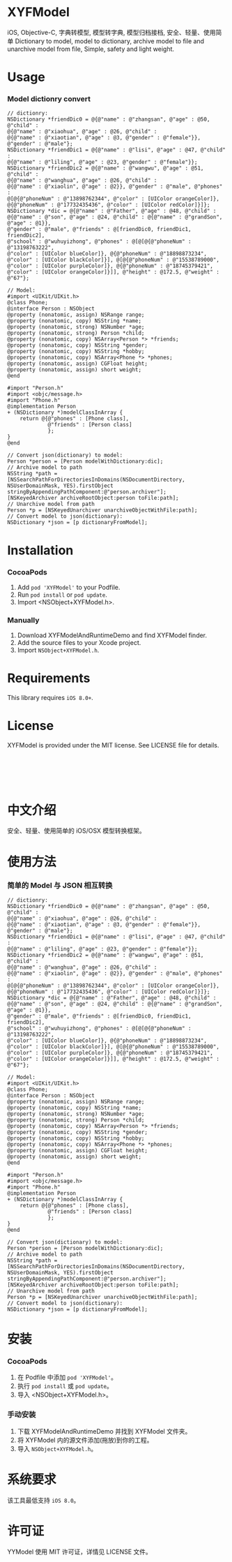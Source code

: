 # XYFModel
iOS, Objective-C, 字典转模型, 模型转字典, 模型归档接档, 安全、轻量、使用简单 Dictionary to model, model to dictionary, archive model to file and unarchive model from file, Simple, safety and light weight.
  
  Usage
==============

### Model dictionry convert
```objc
// dictionry:
NSDictionary *friendDic0 = @{@"name" : @"zhangsan", @"age" : @50, @"child" :   
@{@"name" : @"xiaohua", @"age" : @26, @"child" :   
@{@"name" : @"xiaotian", @"age" : @3, @"gender" : @"female"}}, @"gender" : @"male"};
NSDictionary *friendDic1 = @{@"name" : @"lisi", @"age" : @47, @"child" :   
@{@"name" : @"liling", @"age" : @23, @"gender" : @"female"}};
NSDictionary *friendDic2 = @{@"name" : @"wangwu", @"age" : @51, @"child" :   
@{@"name" : @"wanghua", @"age" : @26, @"child" :   
@{@"name" : @"xiaolin", @"age" : @2}}, @"gender" : @"male", @"phones" :   
@[@{@"phoneNum" : @"13898762344", @"color" : [UIColor orangeColor]},   
@{@"phoneNum" : @"17732435436", @"color" : [UIColor redColor]}]};
NSDictionary *dic = @{@"name" : @"Father", @"age" : @48, @"child" :   
@{@"name" : @"son", @"age" : @24, @"child" : @{@"name" : @"grandSon", @"age" : @1}},   
@"gender" : @"male", @"friends" : @[friendDic0, friendDic1, friendDic2],   
@"school" : @"wuhuyizhong", @"phones" : @[@[@{@"phoneNum" : @"13198763222",   
@"color" : [UIColor blueColor]}, @{@"phoneNum" : @"18898873234",   
@"color" : [UIColor blackColor]}], @[@{@"phoneNum" : @"15538789000",   
@"color" : [UIColor purpleColor]}, @{@"phoneNum" : @"18745379421",   
@"color" : [UIColor orangeColor]}]], @"height" : @172.5, @"weight" : @"67"};

// Model:
#import <UIKit/UIKit.h>
@class Phone;
@interface Person : NSObject
@property (nonatomic, assign) NSRange range;
@property (nonatomic, copy) NSString *name;
@property (nonatomic, strong) NSNumber *age;
@property (nonatomic, strong) Person *child;
@property (nonatomic, copy) NSArray<Person *> *friends;
@property (nonatomic, copy) NSString *gender;
@property (nonatomic, copy) NSString *hobby;
@property (nonatomic, copy) NSArray<Phone *> *phones;
@property (nonatomic, assign) CGFloat height;
@property (nonatomic, assign) short weight;
@end  

#import "Person.h"
#import <objc/message.h>
#import "Phone.h"
@implementation Person
+ (NSDictionary *)modelClassInArray {
    return @{@"phones" : [Phone class],
             @"friends" : [Person class]
             };
}
@end  

// Convert json(dictionary) to model:
Person *person = [Person modelWithDictionary:dic];
// Archive model to path
NSString *path = [NSSearchPathForDirectoriesInDomains(NSDocumentDirectory, 
NSUserDomainMask, YES).firstObject stringByAppendingPathComponent:@"person.archiver"];  
[NSKeyedArchiver archiveRootObject:person toFile:path];
// Unarchive model from path  
Person *p = [NSKeyedUnarchiver unarchiveObjectWithFile:path];
// Convert model to json(dictionary):
NSDictionary *json = [p dictionaryFromModel];
```

Installation
==============

### CocoaPods

1. Add `pod 'XYFModel'` to your Podfile.
2. Run `pod install` or `pod update`.
3. Import \<NSObject+XYFModel.h\>.

### Manually

1. Download XYFModelAndRuntimeDemo and find XYFModel finder.
2. Add the source files to your Xcode project.
3. Import `NSObject+XYFModel.h`.

Requirements
==============
This library requires `iOS 8.0+`.

License
==============
XYFModel is provided under the MIT license. See LICENSE file for details.  

<br/><br/>
---
中文介绍
==============
安全、轻量、使用简单的 iOS/OSX 模型转换框架。<br/>

使用方法
==============

### 简单的 Model 与 JSON 相互转换
```objc
// dictionry:
NSDictionary *friendDic0 = @{@"name" : @"zhangsan", @"age" : @50, @"child" :   
@{@"name" : @"xiaohua", @"age" : @26, @"child" :   
@{@"name" : @"xiaotian", @"age" : @3, @"gender" : @"female"}}, @"gender" : @"male"};
NSDictionary *friendDic1 = @{@"name" : @"lisi", @"age" : @47, @"child" :   
@{@"name" : @"liling", @"age" : @23, @"gender" : @"female"}};
NSDictionary *friendDic2 = @{@"name" : @"wangwu", @"age" : @51, @"child" :   
@{@"name" : @"wanghua", @"age" : @26, @"child" :   
@{@"name" : @"xiaolin", @"age" : @2}}, @"gender" : @"male", @"phones" :   
@[@{@"phoneNum" : @"13898762344", @"color" : [UIColor orangeColor]},   
@{@"phoneNum" : @"17732435436", @"color" : [UIColor redColor]}]};
NSDictionary *dic = @{@"name" : @"Father", @"age" : @48, @"child" :   
@{@"name" : @"son", @"age" : @24, @"child" : @{@"name" : @"grandSon", @"age" : @1}},   
@"gender" : @"male", @"friends" : @[friendDic0, friendDic1, friendDic2],   
@"school" : @"wuhuyizhong", @"phones" : @[@[@{@"phoneNum" : @"13198763222",   
@"color" : [UIColor blueColor]}, @{@"phoneNum" : @"18898873234",   
@"color" : [UIColor blackColor]}], @[@{@"phoneNum" : @"15538789000",   
@"color" : [UIColor purpleColor]}, @{@"phoneNum" : @"18745379421",   
@"color" : [UIColor orangeColor]}]], @"height" : @172.5, @"weight" : @"67"};

// Model:
#import <UIKit/UIKit.h>
@class Phone;
@interface Person : NSObject
@property (nonatomic, assign) NSRange range;
@property (nonatomic, copy) NSString *name;
@property (nonatomic, strong) NSNumber *age;
@property (nonatomic, strong) Person *child;
@property (nonatomic, copy) NSArray<Person *> *friends;
@property (nonatomic, copy) NSString *gender;
@property (nonatomic, copy) NSString *hobby;
@property (nonatomic, copy) NSArray<Phone *> *phones;
@property (nonatomic, assign) CGFloat height;
@property (nonatomic, assign) short weight;
@end  

#import "Person.h"
#import <objc/message.h>
#import "Phone.h"
@implementation Person
+ (NSDictionary *)modelClassInArray {
    return @{@"phones" : [Phone class],
             @"friends" : [Person class]
             };
}
@end  

// Convert json(dictionary) to model:
Person *person = [Person modelWithDictionary:dic];
// Archive model to path
NSString *path = [NSSearchPathForDirectoriesInDomains(NSDocumentDirectory, 
NSUserDomainMask, YES).firstObject stringByAppendingPathComponent:@"person.archiver"];  
[NSKeyedArchiver archiveRootObject:person toFile:path];
// Unarchive model from path  
Person *p = [NSKeyedUnarchiver unarchiveObjectWithFile:path];
// Convert model to json(dictionary):
NSDictionary *json = [p dictionaryFromModel];
```

安装
==============

### CocoaPods

1. 在 Podfile 中添加 `pod 'XYFModel'`。
2. 执行 `pod install` 或 `pod update`。
3. 导入 \<NSObject+XYFModel.h\>。

### 手动安装

1. 下载 XYFModelAndRuntimeDemo 并找到 XYFModel 文件夹。
2. 将 XYFModel 内的源文件添加(拖放)到你的工程。
3. 导入 `NSObject+XYFModel.h`。

系统要求
==============
该工具最低支持 `iOS 8.0`。

许可证
==============
YYModel 使用 MIT 许可证，详情见 LICENSE 文件。
